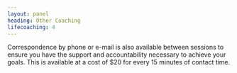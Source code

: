 ```yaml
---
layout: panel
heading: Other Coaching
lifecoaching: 4
---
```

Correspondence by phone or e-mail is also available between sessions to ensure you have the support and accountability necessary to achieve your goals. This is available at a cost of $20 for every 15 minutes of contact time.
